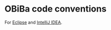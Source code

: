 # OBiBa code conventions

For [Eclipse](http://www.eclipse.org) and [IntelliJ IDEA](http://www.jetbrains.com/idea).